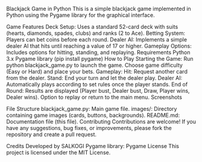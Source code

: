 Blackjack Game in Python
This is a simple blackjack game implemented in Python using the Pygame library for the graphical interface.

Game Features
Deck Setup: Uses a standard 52-card deck with suits (hearts, diamonds, spades, clubs) and ranks (2 to Ace).
Betting System: Players can bet coins before each round.
Dealer AI: Implements a simple dealer AI that hits until reaching a value of 17 or higher.
Gameplay Options: Includes options for hitting, standing, and replaying.
Requirements
Python 3.x
Pygame library (pip install pygame)
How to Play
Starting the Game:
Run python blackjack_game.py to launch the game.
Choose game difficulty (Easy or Hard) and place your bets.
Gameplay:
Hit: Request another card from the dealer.
Stand: End your turn and let the dealer play.
Dealer AI: Automatically plays according to set rules once the player stands.
End of Round:
Results are displayed (Player bust, Dealer bust, Draw, Player wins, Dealer wins).
Option to replay or return to the main menu.
Screenshots

File Structure
blackjack_game.py: Main game file.
images/: Directory containing game images (cards, buttons, backgrounds).
README.md: Documentation file (this file).
Contributing
Contributions are welcome! If you have any suggestions, bug fixes, or improvements, please fork the repository and create a pull request.

Credits
Developed by SALKOGI
Pygame library: Pygame
License
This project is licensed under the MIT License.
